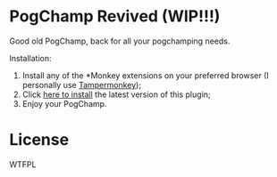 # PogChamp Revived (WIP!!!)

Good old PogChamp, back for all your pogchamping needs.

Installation:

1. Install any of the \*Monkey extensions on your preferred browser (I personally use [Tampermonkey](https://www.tampermonkey.net/));
2. Click [here to install](https://raw.githubusercontent.com/skiptirengu/pogchamp-revived/master/index.js) the latest version of this plugin;
3. Enjoy your PogChamp.

# License

WTFPL
